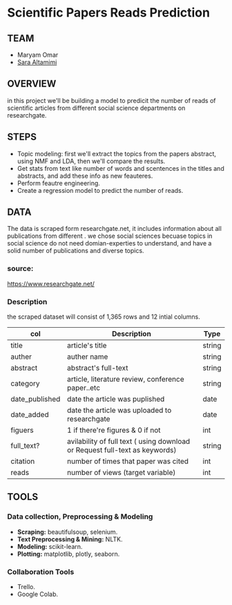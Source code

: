 # Scientific Papers Reads Prediction


## TEAM
- Maryam Omar 
- [Sara Altamimi](https://github.com/saraaltamimi12)

## OVERVIEW
in this project we'll be building a model to predicit the number of reads of scientific articles from different social science departments on researchgate.

## STEPS
- Topic modeling: first we'll extract the topics from the papers abstract, using NMF and LDA, then we'll compare the results.
- Get stats from text like number of words and scentences in the titles and abstracts, and add these info as new feauteres.
- Perform feautre engineering.
- Create a regression model to predict the number of reads.


## DATA
The data is scraped form researchgate.net, it includes information about all publications from  different . we chose social sciences becuase topics in social science do not need domian-experties to understand, and have a solid number of publications and diverse topics. 

### source:
https://www.researchgate.net/

### Description 
the scraped dataset will consist of 1,365 rows and 12 intial columns.

| col | Description | Type |
| --- | --- | --- |
| title | article's title | string 
| auther| auther name | string 
| abstract | abstract's full-text  | string
| category| article, literature review, conference paper..etc | string
| date_published | date the article was puplished | date
| date_added | date the article was uploaded to researchgate | date
| figuers | 1 if there're figures & 0 if not | int
| full_text? | avilability of full text ( using download or Request full-text as keywords) | string
| citation | number of times that paper was cited | int
| reads | number of views (target variable)| int



## TOOLS  

### Data collection, Preprocessing & Modeling  
- **Scraping:** beautifulsoup, selenium. 
- **Text Preprocessing & Mining:** NLTK.
- **Modeling:** scikit-learn.
- **Plotting:** matplotlib, plotly, seaborn.

### Collaboration Tools
- Trello.
- Google Colab.
